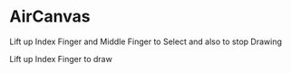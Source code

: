 # AirCanvas

Lift up Index Finger and Middle Finger to Select and also to stop Drawing

Lift up Index Finger to draw 
